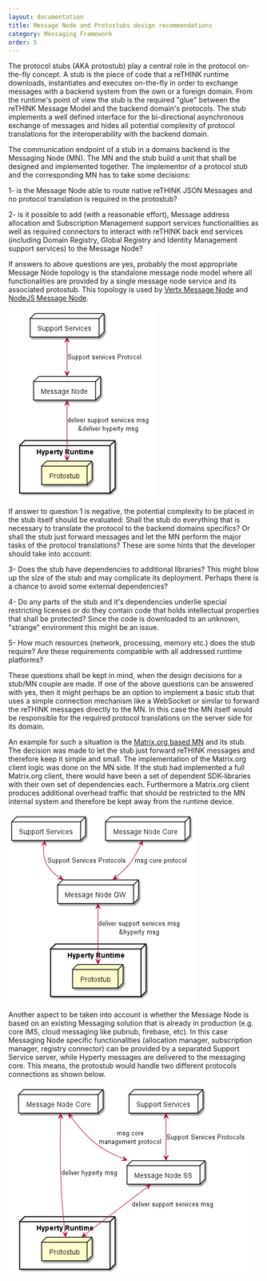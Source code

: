 ```yaml
---
layout: documentation
title: Message Node and Protostubs design recommendations
category: Messaging Framework
order: 5
---
```


The protocol stubs (AKA protostub) play a central role in the protocol on-the-fly concept. A stub is the piece of code that a reTHINK runtime downloads, instantiates and executes on-the-fly in order to exchange messages with a backend system from the own or a foreign domain. From the runtime's point of view the stub is the required "glue" between the reTHINK Message Model and the backend domain's protocols. The stub implements a well defined interface for the bi-directional asynchronous exchange of messages and hides all potential complexity of protocol translations for the interoperability with the backend domain.

The communication endpoint of a stub in a domains backend is the Messaging Node (MN). The MN and the stub build a unit that shall be designed and implemented together. The implementor of a protocol stub and the corresponding MN has to take some decisions:

1- is the Message Node able to route native reTHINK JSON Messages and no protocol translation is required in the protostub?

2- is it possible to add (with a reasonable effort), Message address allocation and Subscription Management support services functionalities as well as required connectors to interact with reTHINK back end services (including Domain Registry, Global Registry and Identity Management support services) to the Message Node?

If answers to above questions are yes, probably the most appropriate Message Node topology is the standalone message node model where all functionalities are provided by a single message node service and its associated protostub. This topology is used by [Vertx Message Node](https://github.com/reTHINK-project/dev-msg-node-vertx) and [NodeJS Message Node](https://github.com/reTHINK-project/dev-msg-node-nodejs).

![Message Node Standalone Topology](msg-node-standalone.png)

If answer to question 1 is negative, the potential complexity to be placed in the stub itself should be evaluated: Shall the stub do everything that is necessary to translate the protocol to the backend domains specifics? Or shall the stub just forward messages and let the MN perform the major tasks of the protocol translations? These are some hints that the developer should take into account:

3-	Does the stub have dependencies to additional libraries? This might blow up the size of the stub and may complicate its deployment. Perhaps there is a chance to avoid some external dependencies?

4-	Do any parts of the stub and it's dependencies underlie special restricting licenses or do they contain code that holds intellectual properties that shall be protected? Since the code is downloaded to an unknown, "strange" environment this might be an issue.

5-	How much resources (network, processing, memory etc.) does the stub require? Are these requirements compatible with all addressed runtime platforms?

These questions shall be kept in mind, when the design decisions for a stub/MN couple are made. If one of the above questions can be answered with yes, then it might perhaps be an option to implement a basic stub that uses a simple connection mechanism like a WebSocket or similar to forward the reTHINK messages directly to the MN. In this case the MN itself would be responsible for the required protocol translations on the server side for its domain.

An example for such a situation is the [Matrix.org based MN](https://github.com/reTHINK-project/dev-msg-node-matrix) and its stub. The decision was made to let the stub just forward reTHINK messages and therefore keep it simple and small. The implementation of the Matrix.org client logic was done on the MN side. If the stub had implemented a full Matrix.org client, there would have been a set of dependent SDK-libraries with their own set of dependencies each. Furthermore a Matrix.org client produces additional overhead traffic that should be restricted to the MN internal system and therefore be kept away from the runtime device.

![Message Node Standalone Topology](msg-node-with-gw.png)

Another aspect to be taken into account is whether the Message Node is based on an existing Messaging solution that is already in production (e.g. core IMS, cloud messaging like pubnub, firebase, etc). In this case Messaging Node specific functionalities (allocation manager, subscription manager, registry connector) can be provided by a separated Support Service server, while Hyperty messages are delivered to the messaging core. This means, the protostub would handle two different protocols connections as shown below.

![Message Node with separated Support Services](msg-node-with-nodess.png)
